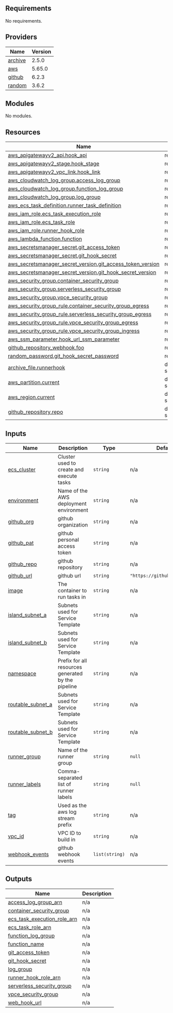<!-- BEGIN_TF_DOCS -->
## Requirements

No requirements.

## Providers

| Name | Version |
|------|---------|
| <a name="provider_archive"></a> [archive](#provider\_archive) | 2.5.0 |
| <a name="provider_aws"></a> [aws](#provider\_aws) | 5.65.0 |
| <a name="provider_github"></a> [github](#provider\_github) | 6.2.3 |
| <a name="provider_random"></a> [random](#provider\_random) | 3.6.2 |

## Modules

No modules.

## Resources

| Name | Type |
|------|------|
| [aws_apigatewayv2_api.hook_api](https://registry.terraform.io/providers/hashicorp/aws/latest/docs/resources/apigatewayv2_api) | resource |
| [aws_apigatewayv2_stage.hook_stage](https://registry.terraform.io/providers/hashicorp/aws/latest/docs/resources/apigatewayv2_stage) | resource |
| [aws_apigatewayv2_vpc_link.hook_link](https://registry.terraform.io/providers/hashicorp/aws/latest/docs/resources/apigatewayv2_vpc_link) | resource |
| [aws_cloudwatch_log_group.access_log_group](https://registry.terraform.io/providers/hashicorp/aws/latest/docs/resources/cloudwatch_log_group) | resource |
| [aws_cloudwatch_log_group.function_log_group](https://registry.terraform.io/providers/hashicorp/aws/latest/docs/resources/cloudwatch_log_group) | resource |
| [aws_cloudwatch_log_group.log_group](https://registry.terraform.io/providers/hashicorp/aws/latest/docs/resources/cloudwatch_log_group) | resource |
| [aws_ecs_task_definition.runner_task_definition](https://registry.terraform.io/providers/hashicorp/aws/latest/docs/resources/ecs_task_definition) | resource |
| [aws_iam_role.ecs_task_execution_role](https://registry.terraform.io/providers/hashicorp/aws/latest/docs/resources/iam_role) | resource |
| [aws_iam_role.ecs_task_role](https://registry.terraform.io/providers/hashicorp/aws/latest/docs/resources/iam_role) | resource |
| [aws_iam_role.runner_hook_role](https://registry.terraform.io/providers/hashicorp/aws/latest/docs/resources/iam_role) | resource |
| [aws_lambda_function.function](https://registry.terraform.io/providers/hashicorp/aws/latest/docs/resources/lambda_function) | resource |
| [aws_secretsmanager_secret.git_access_token](https://registry.terraform.io/providers/hashicorp/aws/latest/docs/resources/secretsmanager_secret) | resource |
| [aws_secretsmanager_secret.git_hook_secret](https://registry.terraform.io/providers/hashicorp/aws/latest/docs/resources/secretsmanager_secret) | resource |
| [aws_secretsmanager_secret_version.git_access_token_version](https://registry.terraform.io/providers/hashicorp/aws/latest/docs/resources/secretsmanager_secret_version) | resource |
| [aws_secretsmanager_secret_version.git_hook_secret_version](https://registry.terraform.io/providers/hashicorp/aws/latest/docs/resources/secretsmanager_secret_version) | resource |
| [aws_security_group.container_security_group](https://registry.terraform.io/providers/hashicorp/aws/latest/docs/resources/security_group) | resource |
| [aws_security_group.serverless_security_group](https://registry.terraform.io/providers/hashicorp/aws/latest/docs/resources/security_group) | resource |
| [aws_security_group.vpce_security_group](https://registry.terraform.io/providers/hashicorp/aws/latest/docs/resources/security_group) | resource |
| [aws_security_group_rule.container_security_group_egress](https://registry.terraform.io/providers/hashicorp/aws/latest/docs/resources/security_group_rule) | resource |
| [aws_security_group_rule.serverless_security_group_egress](https://registry.terraform.io/providers/hashicorp/aws/latest/docs/resources/security_group_rule) | resource |
| [aws_security_group_rule.vpce_security_group_egress](https://registry.terraform.io/providers/hashicorp/aws/latest/docs/resources/security_group_rule) | resource |
| [aws_security_group_rule.vpce_security_group_ingress](https://registry.terraform.io/providers/hashicorp/aws/latest/docs/resources/security_group_rule) | resource |
| [aws_ssm_parameter.hook_url_ssm_parameter](https://registry.terraform.io/providers/hashicorp/aws/latest/docs/resources/ssm_parameter) | resource |
| [github_repository_webhook.foo](https://registry.terraform.io/providers/hashicorp/github/latest/docs/resources/repository_webhook) | resource |
| [random_password.git_hook_secret_password](https://registry.terraform.io/providers/hashicorp/random/latest/docs/resources/password) | resource |
| [archive_file.runnerhook](https://registry.terraform.io/providers/hashicorp/archive/latest/docs/data-sources/file) | data source |
| [aws_partition.current](https://registry.terraform.io/providers/hashicorp/aws/latest/docs/data-sources/partition) | data source |
| [aws_region.current](https://registry.terraform.io/providers/hashicorp/aws/latest/docs/data-sources/region) | data source |
| [github_repository.repo](https://registry.terraform.io/providers/hashicorp/github/latest/docs/data-sources/repository) | data source |

## Inputs

| Name | Description | Type | Default | Required |
|------|-------------|------|---------|:--------:|
| <a name="input_ecs_cluster"></a> [ecs\_cluster](#input\_ecs\_cluster) | Cluster used to create and execute tasks | `string` | n/a | yes |
| <a name="input_environment"></a> [environment](#input\_environment) | Name of the AWS deployment environment | `string` | n/a | yes |
| <a name="input_github_org"></a> [github\_org](#input\_github\_org) | github organization | `string` | n/a | yes |
| <a name="input_github_pat"></a> [github\_pat](#input\_github\_pat) | github personal access token | `string` | n/a | yes |
| <a name="input_github_repo"></a> [github\_repo](#input\_github\_repo) | github repository | `string` | n/a | yes |
| <a name="input_github_url"></a> [github\_url](#input\_github\_url) | github url | `string` | `"https://github.com/api/v3"` | no |
| <a name="input_image"></a> [image](#input\_image) | The container to run tasks in | `string` | n/a | yes |
| <a name="input_island_subnet_a"></a> [island\_subnet\_a](#input\_island\_subnet\_a) | Subnets used for Service Template | `string` | n/a | yes |
| <a name="input_island_subnet_b"></a> [island\_subnet\_b](#input\_island\_subnet\_b) | Subnets used for Service Template | `string` | n/a | yes |
| <a name="input_namespace"></a> [namespace](#input\_namespace) | Prefix for all resources generated by the pipeline | `string` | n/a | yes |
| <a name="input_routable_subnet_a"></a> [routable\_subnet\_a](#input\_routable\_subnet\_a) | Subnets used for Service Template | `string` | n/a | yes |
| <a name="input_routable_subnet_b"></a> [routable\_subnet\_b](#input\_routable\_subnet\_b) | Subnets used for Service Template | `string` | n/a | yes |
| <a name="input_runner_group"></a> [runner\_group](#input\_runner\_group) | Name of the runner group | `string` | `null` | no |
| <a name="input_runner_labels"></a> [runner\_labels](#input\_runner\_labels) | Comma-separated list of runner labels | `string` | `null` | no |
| <a name="input_tag"></a> [tag](#input\_tag) | Used as the aws log stream prefix | `string` | n/a | yes |
| <a name="input_vpc_id"></a> [vpc\_id](#input\_vpc\_id) | VPC ID to build in | `string` | n/a | yes |
| <a name="input_webhook_events"></a> [webhook\_events](#input\_webhook\_events) | github webhook events | `list(string)` | n/a | yes |

## Outputs

| Name | Description |
|------|-------------|
| <a name="output_access_log_group_arn"></a> [access\_log\_group\_arn](#output\_access\_log\_group\_arn) | n/a |
| <a name="output_container_security_group"></a> [container\_security\_group](#output\_container\_security\_group) | n/a |
| <a name="output_ecs_task_execution_role_arn"></a> [ecs\_task\_execution\_role\_arn](#output\_ecs\_task\_execution\_role\_arn) | n/a |
| <a name="output_ecs_task_role_arn"></a> [ecs\_task\_role\_arn](#output\_ecs\_task\_role\_arn) | n/a |
| <a name="output_function_log_group"></a> [function\_log\_group](#output\_function\_log\_group) | n/a |
| <a name="output_function_name"></a> [function\_name](#output\_function\_name) | n/a |
| <a name="output_git_access_token"></a> [git\_access\_token](#output\_git\_access\_token) | n/a |
| <a name="output_git_hook_secret"></a> [git\_hook\_secret](#output\_git\_hook\_secret) | n/a |
| <a name="output_log_group"></a> [log\_group](#output\_log\_group) | n/a |
| <a name="output_runner_hook_role_arn"></a> [runner\_hook\_role\_arn](#output\_runner\_hook\_role\_arn) | n/a |
| <a name="output_serverless_security_group"></a> [serverless\_security\_group](#output\_serverless\_security\_group) | n/a |
| <a name="output_vpce_security_group"></a> [vpce\_security\_group](#output\_vpce\_security\_group) | n/a |
| <a name="output_web_hook_url"></a> [web\_hook\_url](#output\_web\_hook\_url) | n/a |
<!-- END_TF_DOCS -->